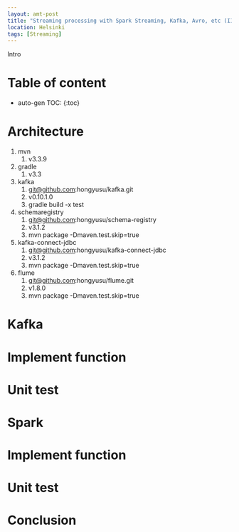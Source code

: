 ```yaml
---
layout: amt-post 
title: "Streaming processing with Spark Streaming, Kafka, Avro, etc (II): Best Practice"
location: Helsinki
tags: [Streaming]
---
```


Intro

# Table of content
* auto-gen TOC:
{:toc}

# Architecture

1. mvn
   1. v3.3.9 
1. gradle
   1. v3.3
1. kafka
   1. git@github.com:hongyusu/kafka.git
   1. v0.10.1.0
   1. gradle build -x test
1. schemaregistry
   1. git@github.com:hongyusu/schema-registry
   1. v3.1.2
   1. mvn package -Dmaven.test.skip=true
1. kafka-connect-jdbc
   1. git@github.com:hongyusu/kafka-connect-jdbc
   1. v3.1.2
   1. mvn package -Dmaven.test.skip=true
1. flume
   1. git@github.com:hongyusu/flume.git
   1. v1.8.0
   1. mvn package -Dmaven.test.skip=true


# Kafka

# Implement function 

# Unit test

# Spark

# Implement function 

# Unit test



# Conclusion


    






